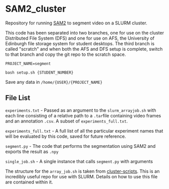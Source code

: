 # SAM2_cluster
Repository for running [SAM2](https://github.com/facebookresearch/sam2/tree/main) to segment video on a SLURM cluster.

This code has been separated into two branches, one for use on the cluster Distributed File System (DFS) and one for use on AFS, the University of Edinburgh file storage system for student desktops.
The third branch is called "scratch" and when both the AFS and DFS setup is complete, switch to that branch and copy the git repo to the scratch space.

`PROJECT_NAME=segment`


```
bash setup.sh {STUDENT_NUMBER}
```

Save any data in ```/home/{USER}/{PROJECT_NAME}```

## File List
`experiments.txt` - Passed as an argument to the `slurm_arrayjob.sh` with each line consisting of a relative path to a `.tar`file containing video frames and an annotation `.csv`. A subset of `experiments_full.txt`.

`experiments_full.txt` - A full list of all the particular experiment names that will be evaluated by this code, saved for future reference.

`segment.py` - The code that performs the segmentation using SAM2 and exports the result as `.npy`

`single_job.sh` - A single instance that calls `segment.py` with arguments

The structure for the `array_job.sh` is taken from [cluster-scripts](https://github.com/cdt-data-science/cluster-scripts/tree/master). This is an incredibly useful repo for use with SLURM. Details on how to use this file are contained within it.

